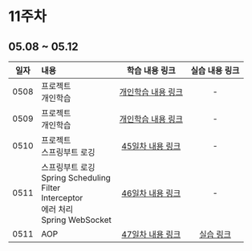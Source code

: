 # 11주차

## 05.08 ~ 05.12

|  일자  | 내용                                                                       |           학습 내용 링크           |      실습 내용 링크       |
|:----:|:-------------------------------------------------------------------------|:----------------------------:|:-------------------:|
| 0508 | 프로젝트<br/>개인학습                                                            |    [개인학습 내용 링크](./day43)     |          -          |
| 0509 | 프로젝트<br/>개인학습<br/>                                                       |    [개인학습 내용 링크](./day44)     |          -          |
| 0510 | 프로젝트<br/>스프링부트 로깅<br/>                                                   | [45일차 내용 링크](./day45/course) |          -          |
| 0511 | 스프링부트 로깅<br/>Spring Scheduling<br/>Filter<br/>Interceptor<br/>에러 처리<br/>Spring WebSocket<br/> | [46일차 내용 링크](./day46/course) |          -          |
| 0511 | AOP<br/>                                                                      | [47일차 내용 링크](./day47/course) | [실습 링크](./day47/hw) |